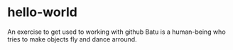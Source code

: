 # hello-world
An exercise to get used to working with github
Batu is a human-being who tries to make objects fly and dance arround.
